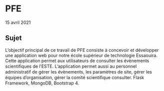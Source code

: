 # PFE
15 avril 2021
## Sujet
L’objectif principal de ce travail de PFE consiste à concevoir et développer une application web pour notre école supérieur de technologie Essaouira. Cette application permet aux utilisateurs de consulter les évènements scientiﬁques de l’ESTE. L’application permet aussi au personnel administratif de gérer les évènements, les paramètres de site, gérer les équipes d’organisation, gérer la comité scientiﬁque consulter.
Flask Framework, MongoDB, Bootstrap 4.
